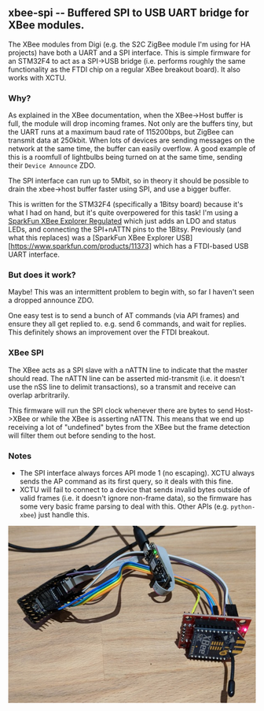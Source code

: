 ## xbee-spi -- Buffered SPI to USB UART bridge for XBee modules.

The XBee modules from Digi (e.g. the S2C ZigBee module I'm using for HA projects) have both a UART and a SPI interface. This is simple firmware for an STM32F4 to act as a SPI->USB bridge (i.e. performs roughly the same functionality as the FTDI chip on a regular XBee breakout board). It also works with XCTU.

### Why?
As explained in the XBee documentation, when the XBee->Host buffer is full, the module will drop incoming frames. Not only are the buffers tiny, but the UART runs at a maximum baud rate of 115200bps, but ZigBee can transmit data at 250kbit. When lots of devices are sending messages on the network at the same time, the buffer can easily overflow. A good example of this is a roomfull of lightbulbs being turned on at the same time, sending their `Device Announce` ZDO.

The SPI interface can run up to 5Mbit, so in theory it should be possible to drain the xbee->host buffer faster using SPI, and use a bigger buffer.

This is written for the STM32F4 (specifically a 1Bitsy board) because it's what I had on hand, but it's quite overpowered for this task! I'm using a [SparkFun XBee Explorer Regulated](https://www.sparkfun.com/products/11373) which just adds an LDO and status LEDs, and connecting the SPI+nATTN pins to the 1Bitsy. Previously (and what this replaces) was a [SparkFun XBee Explorer USB][https://www.sparkfun.com/products/11373] which has a FTDI-based USB UART interface.

### But does it work?
Maybe! This was an intermittent problem to begin with, so far I haven't seen a dropped announce ZDO.

One easy test is to send a bunch of AT commands (via API frames) and ensure they all get replied to. e.g. send 6 commands, and wait for replies. This definitely shows an improvement over the FTDI breakout.

### XBee SPI
The XBee acts as a SPI slave with a nATTN line to indicate that the master should read. The nATTN line can be asserted mid-transmit (i.e. it doesn't use the nSS line to delimit transactions), so a transmit and receive can overlap arbritrarily.

This firmware will run the SPI clock whenever there are bytes to send Host->XBee or while the XBee is asserting nATTN. This means that we end up receiving a lot of "undefined" bytes from the XBee but the frame detection will filter them out before sending to the host.

### Notes
- The SPI interface always forces API mode 1 (no escaping). XCTU always sends the AP command as its first query, so it deals with this fine.
- XCTU will fail to connect to a device that sends invalid bytes outside of valid frames (i.e. it doesn't ignore non-frame data), so the firmware has some very basic frame parsing to deal with this. Other APIs (e.g. `python-xbee`) just handle this.

![XBee module, 1Bitsy, Black Magic Probe](doc/xbee-1bitsy-bmp.jpg)
